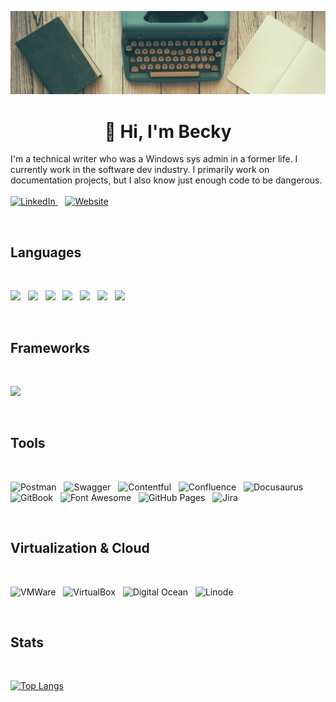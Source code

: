 ![](/images/banner.png)

<h1 style="text-align:center;">👋 Hi, I'm Becky</h1>

I'm a technical writer who was a Windows sys admin in a former life. I currently work in the software dev industry. I primarily work on documentation projects, but I also know just enough code to be dangerous.
<br />
<br />
<a href="https://linkedin.com/in/steelerebecca">
  <img alt="LinkedIn" width="25px" src="https://simpleicons.now.sh/linkedin/495f7e"/>
</a>&nbsp;&nbsp;&nbsp;<a href="https://bit.ly/3PzJaIG"><img src="https://badgen.net/badge/Website/bit.ly%2F3PzJaIG?color=495f7e)" alt="Website"></a>

<br />

## Languages

<br />

![](https://img.shields.io/badge/Markdown-000000?style=for-the-badge&logo=markdown&logoColor=white)&nbsp;&nbsp;&nbsp;![](https://img.shields.io/badge/HTML5-E34F26?style=for-the-badge&logo=html5&logoColor=white)&nbsp;&nbsp;&nbsp;![](https://img.shields.io/badge/CSS3-1572B6?style=for-the-badge&logo=css3&logoColor=white
)&nbsp;&nbsp;&nbsp;![](https://img.shields.io/badge/Sass-CC6699?style=for-the-badge&logo=sass&logoColor=white)&nbsp;&nbsp;&nbsp;![](	https://img.shields.io/badge/JavaScript-323330?style=for-the-badge&logo=javascript&logoColor=F7DF1E)&nbsp;&nbsp;&nbsp;![](https://img.shields.io/badge/json-5E5C5C?style=for-the-badge&logo=json&logoColor=white)&nbsp;&nbsp;&nbsp;![](https://img.shields.io/badge/C%2B%2B-00599C?style=for-the-badge&logo=c%2B%2B&logoColor=white)

<br />

## Frameworks

<br />

![](https://img.shields.io/badge/Bootstrap-563D7C?style=for-the-badge&logo=bootstrap&logoColor=white)

<br />

## Tools

<br />

![Postman](https://img.shields.io/badge/Postman-FF6C37?style=for-the-badge&logo=Postman&logoColor=white)&nbsp;&nbsp;&nbsp;![Swagger](https://img.shields.io/badge/Swagger-85EA2D?style=for-the-badge&logo=Swagger&logoColor=white)&nbsp;&nbsp;&nbsp;![Contentful](https://img.shields.io/badge/Contentful-1773EB?style=for-the-badge&logo=Contentful&logoColor=white)&nbsp;&nbsp;&nbsp;![Confluence](https://img.shields.io/badge/Confluence-1868DB?style=for-the-badge&logo=Confluence&logoColor=white)&nbsp;&nbsp;&nbsp;![Docusaurus](https://img.shields.io/badge/Docusaurus-3ECC5F?style=for-the-badge&logo=Docusaurus&logoColor=white)
&nbsp;&nbsp;&nbsp;![GitBook](https://img.shields.io/badge/GitBook-7B36ED?style=for-the-badge&logo=gitbook&logoColor=white)&nbsp;&nbsp;&nbsp;![Font Awesome](https://img.shields.io/badge/Font_Awesome-339AF0?style=for-the-badge&logo=fontawesome&logoColor=white)&nbsp;&nbsp;&nbsp;![GitHub Pages](https://img.shields.io/badge/GitHub%20Pages-222222?style=for-the-badge&logo=GitHub%20Pages&logoColor=white)&nbsp;&nbsp;&nbsp;![Jira](https://img.shields.io/badge/Jira-0052CC?style=for-the-badge&logo=Jira&logoColor=white)

<br />

## Virtualization & Cloud

<br />

![VMWare](https://img.shields.io/badge/VMware-231f20?style=for-the-badge&logo=VMware&logoColor=white)&nbsp;&nbsp;&nbsp;![VirtualBox](https://img.shields.io/badge/VirtualBox-21416b?style=for-the-badge&logo=VirtualBox&logoColor=white)&nbsp;&nbsp;&nbsp;![Digital Ocean](https://img.shields.io/badge/Digital_Ocean-0080FF?style=for-the-badge&logo=DigitalOcean&logoColor=white)&nbsp;&nbsp;&nbsp;![Linode](https://img.shields.io/badge/Linode-00A95C?style=for-the-badge&logo=Linode&logoColor=white)

<br />

## Stats

<br />

[![Top Langs](https://github-readme-stats.vercel.app/api/top-langs/?username=rsteele6&layout=donut-vertical)](https://github.com/rsteele6/github-readme-stats)
